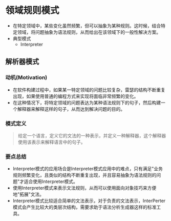 # 领域规则模式

* 在特定领域中，某些变化虽然频繁，但可以抽象为某种规则。这时候，结合特定领域，将问题抽象为语法规则，从而给出在该领域下的一般性解决方案。
* 典型模式
  * Interpreter

## 解析器模式

### 动机(Motivation)

* 在软件构建过程中，如果某一特定领域的问题比较复杂，雷瑟的结构不断重复出现，如果使用普通的编程方式来实现将面临非常频繁的变化。
* 在这种情况下，将特定领域的问题表达为某种语法规则下的句子，然后构建一个解释器来解释这样的句子，从而达到解决问题的目的。

### 模式定义

> 给定一个语言，定义它的文法的一种表示，并定义一种解释器，这个解释器使用该表示来解释语言中的句子。

### 要点总结

* Interpreter模式的应用场合是Interpreter模式应用中的难点，只有满足"业务规则频繁变化，且类似的结构不断重复出现，并且容易抽象为语法规则的问题"才适合使用Interpreter模式。
* 使用Interpreter模式来表示文法规则，从而可以使用面向对象技巧来方便地"拓展"文法。
* Interpreter模式比较适合简单的文法表示，对于负责的文法表示，InterPerter模式会产生比较大的类层次结构，需要求助于语法分析生成器这样的标准工具。

